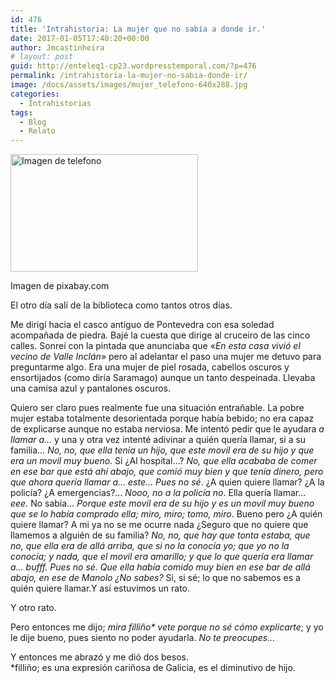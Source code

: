 ```yaml
---
id: 476
title: 'Intrahistoria: La mujer que no sabía a donde ir.'
date: 2017-01-05T17:40:20+00:00
author: Jmcastinheira
# layout: post
guid: http://enteleq1-cp23.wordpresstemporal.com/?p=476
permalink: /intrahistoria-la-mujer-no-sabia-donde-ir/
image: /docs/assets/images/mujer_telefono-640x288.jpg
categories:
  - Intrahistorias
tags:
  - Blog
  - Relato
---
```

<div id="attachment_1171" style="width: 310px" class="wp-caption alignleft">
  <a href="http://entelequia.info/docs/assets/images/mujer_telefono.jpg"><img aria-describedby="caption-attachment-1171" class="wp-image-1171 size-medium" src="http://entelequia.info/docs/assets/images/mujer_telefono-300x188.jpg" alt="Imagen de telefono" width="300" height="188" srcset="http://entelequia.info/docs/assets/images/mujer_telefono-300x188.jpg 300w, http://entelequia.info/docs/assets/images/mujer_telefono-480x300.jpg 480w, http://entelequia.info/docs/assets/images/mujer_telefono.jpg 640w" sizes="(max-width: 300px) 100vw, 300px" /></a>
  
  <p id="caption-attachment-1171" class="wp-caption-text">
    Imagen de pixabay.com
  </p>
</div>

El otro día salí de la biblioteca como tantos otros días.

Me dirigí hacia el casco antiguo de Pontevedra con esa soledad acompañada de piedra. Bajé la cuesta que dirige al cruceiro de las cinco calles. Sonreí con la pintada que anunciaba que «_En esta casa vivió el vecino de Valle Inclán_» pero al adelantar el paso una mujer me detuvo para preguntarme algo. Era una mujer de piel rosada, cabellos oscuros y ensortijados (como diría Saramago) aunque un tanto despeinada. Llevaba una camisa azul y pantalones oscuros.

Quiero ser claro pues realmente fue una situación entrañable. La pobre mujer estaba totalmente desorientada porque había bebido; no era capaz de explicarse aunque no estaba nerviosa. Me intentó pedir que le ayudara _a llamar a&#8230;_ y una y otra vez intenté adivinar a quién quería llamar, si a su familia&#8230; _No, no, que ella tenía un hijo, que este movil era de su hijo y que era un movil muy bueno_. Si ¿Al hospital&#8230;? _No, que ella acababa de comer en ese bar que está ahí abajo, que comió muy bien y que tenía dinero, pero que ahora quería llamar a&#8230; este&#8230; Pues no sé_. ¿A quien quiere llamar? ¿A la policía? ¿A emergencias?&#8230; _Nooo, no a la policía no_. Ella quería llamar&#8230; _eee._ No sabía&#8230; _Porque este movil era de su hijo y es un movil muy bueno que se lo había comprado ella; miro, miro; tomo, miro_. Bueno pero ¿A quién quiere llamar? A mi ya no se me ocurre nada ¿Seguro que no quiere que llamemos a alguién de su familia? _No, no, que hay que tonta estaba, que no, que ella era de allá arriba, que si no la conocía yo; que yo no la conocía; y nada, que el movil era amarillo; y que lo que quería era llamar a&#8230; bufff. Pues no sé. Que ella había comido muy bien en ese bar de allá abajo, en ese de Manolo ¿No sabes?_ Si, si sé; lo que no sabemos es a quién quiere llamar.Y así estuvimos un rato.

Y otro rato.

Pero entonces me dijo; _mira filliño* vete porque no sé cómo explicarte_; y yo le dije bueno, pues siento no poder ayudarla. _No te preocupes&#8230;_

Y entonces me abrazó y me dió dos besos.  
*filliño; es una expresión cariñosa de Galicia, es el diminutivo de hijo.